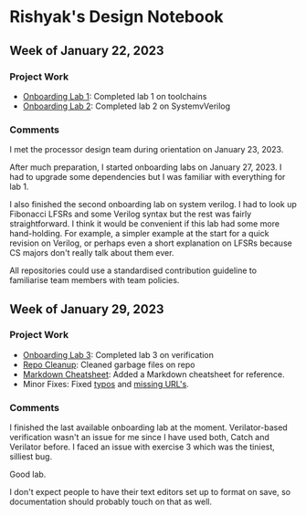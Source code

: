 # Rishyak's Design Notebook

## Week of January 22, 2023
### Project Work
- [Onboarding Lab 1](https://github.com/rishyak/potential-computing-machine/tree/main/Labs/1): Completed lab 1 on toolchains
- [Onboarding Lab 2](https://github.com/rishyak/potential-computing-machine/tree/main/Labs/2): Completed lab 2 on SystemvVerilog

### Comments
I met the processor design team during orientation on January 23, 2023. 

After much preparation, I started onboarding labs on January 27, 2023. I had to upgrade some dependencies but I was familiar with everything for lab 1.

I also finished the second onboarding lab on system verilog. I had to look up Fibonacci LFSRs and some Verilog syntax but the rest was fairly straightforward. I think it would be convenient if this lab had some more hand-holding. For example, a simpler example at the start for a quick revision on Verilog, or perhaps even a short explanation on LFSRs because CS majors don't really talk about them ever.

All repositories could use a standardised contribution guideline to familiarise team members with team policies.

## Week of January 29, 2023
### Project Work
- [Onboarding Lab 3](https://github.com/rishyak/potential-computing-machine/tree/main/Labs/3): Completed lab 3 on verification
- [Repo Cleanup](https://github.com/NYU-Processor-Design/nyu-processor-design.github.io/pull/12): Cleaned garbage files on repo
- [Markdown Cheatsheet](https://github.com/NYU-Processor-Design/nyu-processor-design.github.io/pull/14): Added a Markdown cheatsheet for reference.
- Minor Fixes: Fixed [typos](https://github.com/NYU-Processor-Design/nyu-processor-design.github.io/pull/16) and [missing URL's](https://github.com/NYU-Processor-Design/nyu-processor-design.github.io/pull/37).

### Comments
I finished the last available onboarding lab at the moment. Verilator-based verification wasn't an issue for me since I have used both, Catch and Verilator before. I faced an issue with exercise 3 which was the tiniest, silliest bug. 

Good lab. 

I don't expect people to have their text editors set up to format on save, so documentation should probably touch on that as well.
